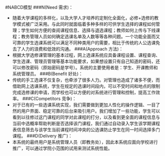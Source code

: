 #NABCD模型
###N(Need 需求)：
- 随着大学课程的多样化，以及大学人才培养的定制化全面化，必修+选修的教学模式被广泛采用。与此同时就面临着多种多样的可供学生选择的课程如何管理；学生如何方便的查阅课程信息、选择与退选课程；教师如何上传与下线课程；教务管理人员如何确定选课名单及人数等等各种问题。一个功能全面而又可靠的学生选课系统可以满足不同种类用户的需要，相比于传统的人公选课免去了人力的浪费和低效的沟通。
###A(Approach 方法)：
- 根据大学选修课管理的基本过程，网上选课系统应具备课程设置、课程查询、学生选课、管理员管理等基本功能要求，如果想设置只有自己知道的密码，还可以修改密码（原始密码是学号）。系统的主要使用者是：学生、开课教师和系统管理员。
###B(Benefit 好处)：
- 传统的手工选课不仅复杂，也牵涉了很多人力。对管理也造成了诸多不便，而借助网上选课系统，学生在规定的选课时间段内，可以不受时间和地点的限制完成选修课的申请，而学校也可以方便的对系统进行管理和控制，提高工作效率。
###C(Competitors 竞争)：
- 对于已有的一些选课系统实现，我们需要做到更加人性化的操作逻辑、一目了然的用户界面、稳定可靠的后台来吸引用户。我们增加了一些功能，学生可以看到以往修过这门课程的同学对此课程的打分，以及看到更全面的课程信息与当前中选概率帮助判断是否选择该门课程，我们通过自动录入学生该学期课程表信息筛去与该学生当前课程时间冲突的公选课防止学生在同一时间选择多门课程。
###D(Delivery 推广)：
- 本系统的最终用户是系统管理人员（即教务处），因此本系统应面向学校进行推广，可以通过学院小范围的试用来测试系统性能。
